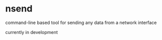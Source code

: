 nsend
=====

command-line based tool for sending any data from a network interface

currently in development
